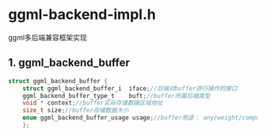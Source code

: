 # ggml-backend-impl.h

ggml多后端兼容框架实现


## 1. ggml_backend_buffer

```c
struct ggml_backend_buffer {
    struct ggml_backend_buffer_i  iface;//后端对buffer进行操作的接口
    ggml_backend_buffer_type_t    buft;//buffer所属后端类型
    void * context;//buffer实际存储数据区域地址
    size_t size;//buffer存储数据大小
    enum ggml_backend_buffer_usage usage;//buffer用途： any/weight/compute
    };
```